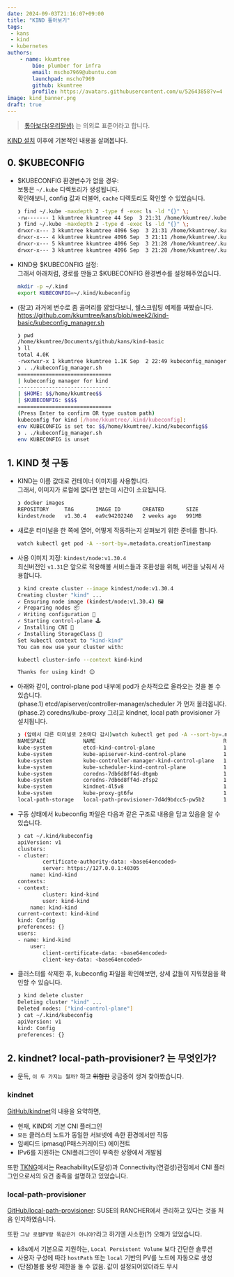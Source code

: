 ```yaml
---
date: 2024-09-03T21:16:07+09:00
title: "KIND 톺아보기"
tags:
 - kans  
 - kind    
 - kubernetes  
authors:
	- name: kkumtree
		bio: plumber for infra
		email: mscho7969@ubuntu.com
		launchpad: mscho7969
		github: kkumtree
		profile: https://avatars.githubusercontent.com/u/52643858?v=4 
image: kind_banner.png
draft: true
---
```


> [톺아보다(우리말샘)](https://opendict.korean.go.kr/dictionary/view?sense_no=437729&viewType=confirm) 는 의외로 표준어라고 합니다.  

[KIND 설치](../kans-2w-kind-installation-on-linux/) 이후에 기본적인 내용을 살펴봅니다.  

## 0. $KUBECONFIG

- $KUBECONFIG 환경변수가 없을 경우:  
  보통은 `~/.kube` 디렉토리가 생성됩니다.  
  확인해보니, config 값과 더불어, `cache` 디렉토리도 확인할 수 있었습니다.  

  ```bash
  ❯ find ~/.kube -maxdepth 2 -type f -exec ls -ld "{}" \;
  -rw------- 1 kkumtree kkumtree 44 Sep  3 21:31 /home/kkumtree/.kube/config
  ❯ find ~/.kube -maxdepth 2 -type d -exec ls -ld "{}" \;
  drwxr-x--- 3 kkumtree kkumtree 4096 Sep  3 21:31 /home/kkumtree/.kube
  drwxr-x--- 4 kkumtree kkumtree 4096 Sep  3 21:11 /home/kkumtree/.kube/cache
  drwxr-x--- 5 kkumtree kkumtree 4096 Sep  3 21:28 /home/kkumtree/.kube/cache/discovery
  drwxr-x--- 3 kkumtree kkumtree 4096 Sep  3 21:28 /home/kkumtree/.kube/cache/http
  ```

- KIND용 $KUBECONFIG 설정:  
  그래서 아래처럼, 경로를 만들고 $KUBECONFIG 환경변수를 설정해주었습니다.

  ```bash
  mkdir -p ~/.kind
  export KUBECONFIG=~/.kind/kubeconfig
  ```

- (참고) 과거에 변수로 좀 곯머리를 앓았다보니, 쉘스크립팅 예제를 짜봤습니다.  
  <https://github.com/kkumtree/kans/blob/week2/kind-basic/kubeconfig_manager.sh>

  ```bash
  ❯ pwd
  /home/kkumtree/Documents/github/kans/kind-basic
  ❯ ll
  total 4.0K
  -rwxrwxr-x 1 kkumtree kkumtree 1.1K Sep  2 22:49 kubeconfig_manager.sh
  ❯ . ./kubeconfig_manager.sh
  ==============================
  | kubeconfig manager for kind
  ------------------------------
  | $HOME: $$/home/kkumtree$$
  | $KUBECONFIG: $$$$
  ==============================
  (Press Enter to confirm OR type custom path)
  kubeconfig for kind [/home/kkumtree/.kind/kubeconfig]:
  env KUBECONFIG is set to: $$/home/kkumtree/.kind/kubeconfig$$
  ❯ . ./kubeconfig_manager.sh
  env KUBECONFIG is unset
  ```

## 1. KIND 첫 구동

- KIND는 이름 값대로 컨테이너 이미지를 사용합니다.  
  그래서, 이미지가 로컬에 없다면 받는데 시간이 소요됩니다.  

  ```bash
  ❯ docker images
  REPOSITORY     TAG       IMAGE ID       CREATED       SIZE
  kindest/node   v1.30.4   ea9c94202240   2 weeks ago   991MB
  ```    

- 새로운 터미널을 한 쪽에 열어, 어떻게 작동하는지 살펴보기 위한 준비를 합니다.
  
  ```bash
  watch kubectl get pod -A --sort-by=.metadata.creationTimestamp
  ```

- 사용 이미지 지정: `kindest/node:v1.30.4`  
  최신버전인 `v1.31`은 앞으로 적용해볼 서비스들과 호환성을 위해, 버전을 낮춰서 사용합니다.  

  ```bash
  ❯ kind create cluster --image kindest/node:v1.30.4
  Creating cluster "kind" ...
  ✓ Ensuring node image (kindest/node:v1.30.4) 🖼
  ✓ Preparing nodes 📦
  ✓ Writing configuration 📜
  ✓ Starting control-plane 🕹️
  ✓ Installing CNI 🔌
  ✓ Installing StorageClass 💾
  Set kubectl context to "kind-kind"
  You can now use your cluster with:

  kubectl cluster-info --context kind-kind

  Thanks for using kind! 😊
  ```  

- 아래와 같이, control-plane pod 내부에 pod가 순차적으로 올라오는 것을 볼 수 있습니다.  
	(phase.1) etcd/apiserver/controller-manager/scheduler 가 먼저 올라옵니다.
	(phase.2) coredns/kube-proxy 그리고 kindnet, local path provisioner 가 설치됩니다. 

	```bash
	❯ (앞에서 다른 터미널로 2초마다 감시)watch kubectl get pod -A --sort-by=.metadata.creationTimestamp
	NAMESPACE            NAME                                         READY   STATUS    RESTARTS   AGE
	kube-system          etcd-kind-control-plane                      1/1     Running   0          7m5s
	kube-system          kube-apiserver-kind-control-plane            1/1     Running   0          7m5s
	kube-system          kube-controller-manager-kind-control-plane   1/1     Running   0          7m5s
	kube-system          kube-scheduler-kind-control-plane            1/1     Running   0          7m5s
	kube-system          coredns-7db6d8ff4d-dtgmb                     1/1     Running   0          6m51s
	kube-system          coredns-7db6d8ff4d-zfsp2                     1/1     Running   0          6m51s
	kube-system          kindnet-4l5v8                                1/1     Running   0          6m51s
	kube-system          kube-proxy-gt6fw                             1/1     Running   0          6m51s
	local-path-storage   local-path-provisioner-7d4d9bdcc5-pw5b2      1/1     Running   0          6m51s
	```

- 구동 상태에서 kubeconfig 파일은 다음과 같은 구조로 내용을 담고 있음을 알 수 있습니다.

	```bash
	❯ cat ~/.kind/kubeconfig
	apiVersion: v1
	clusters:
	- cluster:
			certificate-authority-data: <base64encoded>
			server: https://127.0.0.1:40305
		name: kind-kind
	contexts:
	- context:
			cluster: kind-kind
			user: kind-kind
		name: kind-kind
	current-context: kind-kind
	kind: Config
	preferences: {}
	users:
	- name: kind-kind
		user:
			client-certificate-data: <base64encoded> 
			client-key-data: <base64encoded>
	```

- 클러스터를 삭제한 후, kubeconfig 파일을 확인해보면, 상세 값들이 지워졌음을 확인할 수 있습니다.  

	```bash
	❯ kind delete cluster
	Deleting cluster "kind" ...
	Deleted nodes: ["kind-control-plane"]
	❯ cat ~/.kind/kubeconfig
	apiVersion: v1
	kind: Config
	preferences: {}
	```


## 2. kindnet? local-path-provisioner? 는 무엇인가?

- 문득, `이 두 가지는 뭘까?` 하고  ~~위험한~~ 궁금증이 생겨 찾아봤습니다. 

### kindnet

[GitHub/kindnet](https://github.com/aojea/kindnet#kindnet-components)의 내용을 요약하면,  

- 현재, KIND의 기본 CNI 플러그인
- `모든` 클러스터 노드가 동일한 서브넷에 속한 환경에서만 작동
- 임베디드 ipmasq(IP매스커레이드) 에이전트
- IPv6를 지원하는 CNI플러그인이 부족한 상황에서 개발됨

또한 [TKNG](https://www.tkng.io/cni/kindnet/)에서는 Reachability(도달성)과 Connectivity(연결성)관점에서 CNI 플러그인으로서의 요건 충족을 설명하고 있었습니다.  

### local-path-provisioner

[GitHub/local-path-provisioner](https://github.com/rancher/local-path-provisioner): SUSE의 RANCHER에서 관리하고 있다는 것을 처음 인지하였습니다.

또한 `그냥 로컬PV랑 똑같은거 아니야?`라고 하기엔 사소한(?) 오해가 있었습니다.  

- k8s에서 기본으로 지원하는, `Local Persistent Volume` 보다 간단한 솔루션  
- 사용자 구성에 따라 `hostPath` 또는 `local` 기반의 PV를 노드에 자동으로 생성  
- (단점)볼륨 용량 제한을 둘 수 없음. 값이 설정되어있더라도 무시  


